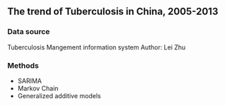 ## The trend of Tuberculosis in China, 2005-2013


### Data source
Tuberculosis Mangement information system
Author: Lei Zhu
### Methods
- SARIMA
- Markov Chain
- Generalized additive models

